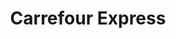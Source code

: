 ---
title: "Carrefour Express"
url: /ciudad-autonoma-de-buenos-aires/carrefour-express-larrazabal/
shop: comodidad
---